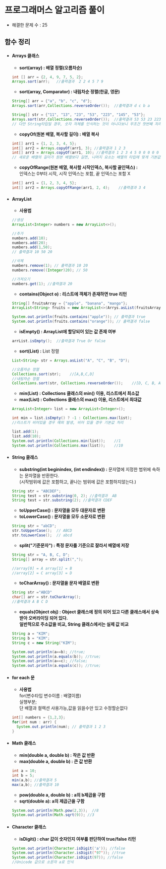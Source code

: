 # 프로그래머스 알고리즘 풀이

* 해결한 문제 수 : 25

## 함수 정리
- #### Arrays 클래스
    - **sort(array) : 배열 정렬(오름차순)**
    ``` java
    int [] arr = {2, 4, 9, 7, 5, 2};
    Arrays.sort(arr);   //출력결과  2 2 4 5 7 9
    ```
    - **sort(array, Comparator) : 내림차순 정렬(한글, 영문)**
    ``` java
    String[] arr = {"a", "b", "c", "d"};
    Arrays.sort(arr,Collections.reverseOrder());  //출력결과 d c b a 
    
    String[] str = {"11", "13", "23", "53", "223", "145", "53"};
    Arrays.sort(str,Collections.reverseOrder());  //출력결과 53 53 23 223 145 13 11
    // 다만 String타입일 경우, 숫자 자체를 인식하는 것이 아니다보니 무조건 첫번째 자리를 기준으로 내림차순 정렬
    ```
    
    - **copyOf(원본 배열, 복사할 길이) : 배열 복사**
    ``` java
    int[] arr1 = {1, 2, 3, 4, 5};
    int[] arr2 = Arrays.copyOf(arr1, 3); //출력결과 1 2 3
    int[] arr3 = Arrays.copyOf(arr1, 10); //출력결과 1 2 3 4 5 0 0 0 0 0 
    // 새로운 배열의 길이가 원본 배열보다 길면, 나머지 요소는 배열의 타입에 맞게 기본값으로 채워짐
    ```
    - **copyOfRange(원본 배열, 복사할 시작인덱스, 복사할 끝인덱스) :**  
    인덱스는 0부터 시작, 시작 인덱스는 포함, 끝 인덱스는 포함 X
    ``` java
    int[] arr1 = {1, 2, 3, 4, 5};
    int[] arr2 = Arrays.copyOfRange(arr1, 2, 4);    //출력결과 3 4
    ```
    
- #### ArrayList
    - **사용법**
    ``` java
    //생성
    ArrayList<Integer> numbers = new ArrayList<>();
    
    //추가
    numbers.add(10);
    numbers.add(20);
    numbers.add(1,50); 
    // 출력결과 10 50 20
    
    //삭제
    numbers.remove(1); // 출력결과 10 20
    numbers.remove((Integer)20); // 50
    
    //가져오기
    numbers.get(1); //출력결과 20
    ```
    
    - **contains(Object o) : 리스트에 객체가 존재하면 true 리턴**
    ``` java
    String[] fruitsArray = {"apple", "banana", "mango"};
    ArrayList<String> fruits = new ArrayList<>(Arrys.asList(fruitsArray));
    
    System.out.println(fruits.contains("apple")); // 출력결과 true
    System.out.println(fruits.contains("orange")); // 출력결과 false
    ```
    
    - **isEmpty() : ArrayList에 할당되어 있는 값 존재 여부**
    ``` java
    arrList.isEmpty();  //출력결과 True Or false
    ```
    
    - **sort(List) :**
    List 정렬
    ``` java
    List<String> str = Arrays.asList("A", "C", "B", "D");
    
    //오름차순 정렬
    Collections.sort(str);    //[A,B,C,D]
    //내림차순 정렬
    Collections.sort(str, Collections.reverseOrder());    //[D, C, B, A]  
    ```
    
    - **min(List) : Collections 클래스의 min() 이용, 리스트에서 최소값**
    - **max(List) : Collections 클래스의 max() 이용, 리스트에서 최대값**
    ``` java
    ArrayList<Integer> list = new ArrayList<Integer>();
    
    int min = list.isEmpty() ? -1 : Collections.max(list);
    //리스트가 비어있을 경우 예외 발생, 비어 있을 경우 기본값 처리
    
    list.add(1);
    list.add(10);
    System.out.println(Collections.min(list));    //1
    System.out.println(Collections.max(list));    //10
    ```
    
- #### String 클래스
    - **substring(int beginindex, (int endindex)) :**
    문자열에 지정한 범위에 속하는 문자열을 반환한다.  
    (시작범위에 값은 포함하고, 끝나는 범위에 값은 포함하지않는다.)
    ``` java
    String str = "ABCDEF";
    String test = str.substring(0, 2); //출력결과  AB
    String test = str.substring(2); //출력결과 CDEF
    ```
    
    - **toUpperCase() : 문자열을 모두 대문자로 변환**
    - **toLowerCase() : 문자열을 모두 소문자로 변환**
    ``` java
    String str = "abCD";
    str.toUpperCase();  // ABCD
    str.toLowerCase();  // abcd
    ```
    - **split("기준문자") : 특정 문자를 기준으로 잘라서 배열에 저장**
    ``` java
    String str = "A, B, C, D";
    String[] array = str.split(",");
    
    //array[0] = A array[1] = B 
    //array[2] = C array[3] = D 
    ```
    
    - **toCharArray() : 문자열을 문자 배열로 변환**
    ``` java
    String str ="ABCD"
    char[] arr = str.toCharArray();
    //출력결과 A B C D
    ```
    
    - **equals(Object obj) : Object 클래스에 정의 되어 있고 다른 클래스에서 상속받아 오버라이딩 되어 있다.  
    일반적으로 주소값을 비교, String 클래스에서는 실제 값 비교**
    ``` java
    String a = "KIM";
    String b = "KIM";
    String c = new String("KIM");
    
    System.out.println(a==b); //true;
    System.out.println(a.equals(b)); //true;
    System.out.println(a==c); //false;
    System.out.println(a.equals(c)); //true;
    ```
    
- #### for each 문
    - **사용법**   
    for(변수타입 변수이름 : 배열이름)  
      실행부분;  
    단 배열과 컬렉션 사용가능,값을 읽을수만 있고 수정할순없다
    ``` java
    int[] numbers = {1,2,3};
    for(int num : arr) {
      System.out.println(num); // 출력결과 1 2 3
    }
    ```
    
- #### Math 클래스
    - **min(double a, double b) : 작은 값 반환**
    - **max(double a, double b) : 큰 값 반환**
    ``` java
    int a = 10;
    int b = 5;
    min(a,b); //출력결과 5
    max(a,b); //출력결과 10
    ```
    - **pow(double a, double b) : a의 b제곱을 구함**
    - **sqrt(double a): a의 제곱근을 구함**
    ``` java
    System.out.println(Math.pow(2,3));  //8
    System.out.println(Math.sqrt(9)); //3
    ```
    
- #### Character 클래스
    - **isDigit() : char 값이 숫자인지 여부를 판단하여 true/false 리턴**
    ``` java
    System.out.println(Character.isDigit('a')); //false
    System.out.println(Character.isDigit('97')); //true
    System.out.println(Character.isDigit(97)); //false
    //Unicode 값으로 소문자 a로 인식
    ```
